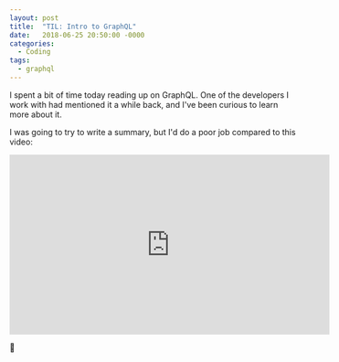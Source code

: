 ```yaml
---
layout: post
title:  "TIL: Intro to GraphQL"
date:   2018-06-25 20:50:00 -0000
categories:
  - Coding
tags:
  - graphql
---
```

I spent a bit of time today reading up on GraphQL. One of the developers I work with had mentioned it a while back, and I've been curious to learn more about it.

I was going to try to write a summary, but I'd do a poor job compared to this video:

<iframe width="560" height="315" src="https://www.youtube.com/embed/VjXb3PRL9WI?rel=0" frameborder="0" allow="autoplay; encrypted-media" allowfullscreen></iframe>

💚
